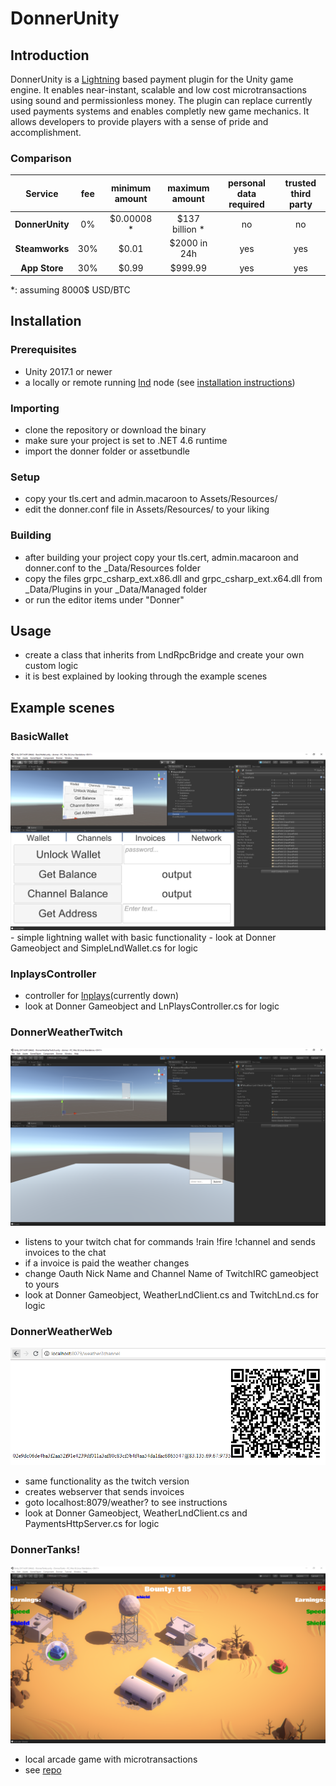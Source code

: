 # DonnerUnity

## Introduction
DonnerUnity is a [Lightning](https://lightning.network/) based payment plugin for the Unity game engine. It enables near-instant, scalable and low cost microtransactions using sound and permissionless money. The plugin can replace currently used payments systems and enables completly new game mechanics. It allows developers to provide players with a sense of pride and accomplishment.

### Comparison

| Service | fee | minimum amount | maximum amount | personal data required | trusted third party | 
:---:|:---:|:---:|:---:|:---:|:---:
**DonnerUnity** | 0% | $0.00008 * | $137 billion *|no | no
**Steamworks** | 30% | $0.01 | $2000 in 24h |yes | yes
**App Store** | 30% | $0.99 | $999.99 | yes  | yes

*: assuming 8000$ USD/BTC


## Installation

### Prerequisites

- Unity 2017.1 or newer
- a locally or remote running [lnd](https://github.com/lightningnetwork/lnd) node (see [installation instructions](docs/INSTALL.md))

### Importing

- clone the repository or download the binary
- make sure your project is set to .NET 4.6 runtime
- import the donner folder or assetbundle

### Setup

- copy your tls.cert and admin.macaroon to Assets/Resources/
- edit the donner.conf file in Assets/Resources/ to your liking

### Building

- after building your project copy your tls.cert, admin.macaroon and donner.conf to the _Data/Resources folder
- copy the files grpc_csharp_ext.x86.dll and grpc_csharp_ext.x64.dll from _Data/Plugins in your _Data/Managed folder
- or run the editor items under "Donner"


## Usage

- create a class that inherits from LndRpcBridge and create your own custom logic
- it is best explained by looking through the example scenes

## Example scenes

### BasicWallet
<img src="./docs/media/wallet.png " alt="wallet" width="800">
- simple lightning wallet with basic functionality
- look at Donner Gameobject and SimpleLndWallet.cs for logic

### lnplaysController

- controller for [lnplays](https://lnplays.com)(currently down)
- look at Donner Gameobject and LnPlaysController.cs for logic

### DonnerWeatherTwitch

![rain](./docs/media/rain.png)
- listens to your twitch chat for commands !rain !fire !channel and sends invoices to the chat
- if a invoice is paid the weather changes
- change Oauth Nick Name and Channel Name of TwitchIRC gameobject to yours
- look at Donner Gameobject, WeatherLndClient.cs and TwitchLnd.cs for logic

### DonnerWeatherWeb
![invoice](./docs/media/invoice.png)
- same functionality as the twitch version
- creates webserver that sends invoices
- goto localhost:8079/weather? to see instructions
- look at Donner Gameobject, WeatherLndClient.cs and PaymentsHttpServer.cs for logic

### DonnerTanks!

![tank](./docs/media/tanks.png)
- local arcade game with microtransactions
- see [repo](https://github.com/donnerlab1/DonnerTanks)

